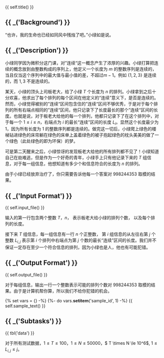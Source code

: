 {{ self.title() }}

## {{ _('Background') }}

“也许，我的生命也已经如同风中残烛了吧。”小绿如是说。

## {{ _('Description') }}

小绿同学因为微积分这门课，对”连续“这一概念产生了浓厚的兴趣。小绿打算把连续的概念放到由整数构成的序列上，他定义一个长度为 $m$ 的整数序列是连续的，当且仅当这个序列中的最大值与最小值的差，不超过$m-1$。例如 $\{1,2,3\}$ 是连续的，而 ${1,3}$ 不是连续的。

某天，小绿的顶头上司板老大，给了小绿 $T$ 个长度为 $n$ 的排列。小绿拿到之后十分欢喜，他求出了每个排列的每个区间在他定义的“连续”意义下，是否是连续的。然而，小绿觉得被别的”连续“区间包含住的”连续“区间不够优秀，于是对于每个排列的所有右端点相同的”连续“区间，他只记录下了长度最长的那个”连续“区间的长度。也就是说，对于板老大给他的每一个排列，他都只记录下了在这个排列中，对于每一个 $1 \le i \le n$，右端点为 $i$ 的最长“连续”区间的长度 $L_i$。显然这个长度最少为 $1$，因为所有长度为 $1$ 的整数序列都是连续的。做完这一切后，小绿爬上绿色的楼梯钻进绿色的床帘躺在绿色的床单上盖着绿色的被子抱起绿色的枕头美美的做了一个绿色（此处绿色的即为环保）的梦。

可是第二天醒来之后，小绿惊讶的发现板老大给他的所有排列都不见了！小绿知道自己在劫难逃，但是作为一个好奇的青年，小绿手上只有他记录下来的 $T$ 组信息，对于每一组信息，他想知道有多少个和信息符合的长度为 $n$ 的排列。

由于小绿已经放弃治疗了，你只需要告诉他每一个答案对 $998244353$ 取模的结果。

## {{ _('Input Format') }}

{{ self.input_file() }}

输入的第一行包含两个整数 $T$，$n$， 表示板老大给小绿的排列个数， 以及每个排列的长度。

接下来 $T$ 组信息，每一组信息有一行 $n$ 个正整数， 第 $i$ 组信息的从左往右第 $j$ 个整数 $L_{i,j}$ 表示第 $i$ 个排列中右端点为第 $j$ 个数的最长“连续”区间的长度。我们并不保证一定存在至少一个符合信息的排列，因为小绿也是人，他也有可能犯错。

## {{ _('Output Format') }}

{{ self.output_file() }}

对于每组信息，输出一行一个整数表示可能的排列个数对 $998244353$ 取模的结果。由于是计算机帮你算，所以我们不给你犯错的机会。


{% set vars = {} -%}
{%- do vars.__setitem__('sample_id', 1) -%}
{{ self.sample_text() }}

## {{ _('Subtasks') }}

{{ tbl('data') }}

对于所有测试数据，$1 \le T \le 100$，$1 \le N \le 50000$，$ T \times N \le 10^6$,  $1 \le L_{i,j} \le j$。 

